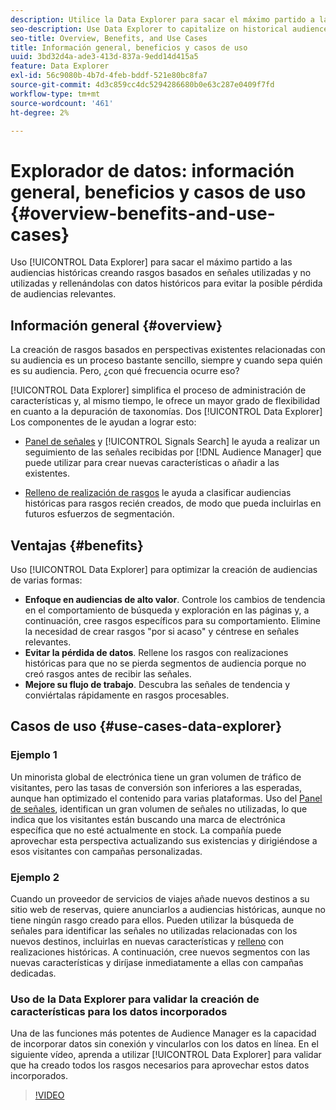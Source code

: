 ```yaml
---
description: Utilice la Data Explorer para sacar el máximo partido a las audiencias históricas creando rasgos basados en señales utilizadas y no utilizadas y rellenándolas con datos históricos para evitar la posible pérdida de audiencias relevantes.
seo-description: Use Data Explorer to capitalize on historical audiences by building traits based on used and unused signals, and backfilling them with historical data to avoid potential loss of relevant audiences.
seo-title: Overview, Benefits, and Use Cases
title: Información general, beneficios y casos de uso
uuid: 3bd32d4a-ade3-413d-837a-9edd14d415a5
feature: Data Explorer
exl-id: 56c9080b-4b7d-4feb-bddf-521e80bc8fa7
source-git-commit: 4d3c859cc4dc5294286680b0e63c287e0409f7fd
workflow-type: tm+mt
source-wordcount: '461'
ht-degree: 2%

---
```


# Explorador de datos: información general, beneficios y casos de uso {#overview-benefits-and-use-cases}

Uso [!UICONTROL Data Explorer] para sacar el máximo partido a las audiencias históricas creando rasgos basados en señales utilizadas y no utilizadas y rellenándolas con datos históricos para evitar la posible pérdida de audiencias relevantes.

## Información general {#overview}

La creación de rasgos basados en perspectivas existentes relacionadas con su audiencia es un proceso bastante sencillo, siempre y cuando sepa quién es su audiencia. Pero, ¿con qué frecuencia ocurre eso?

[!UICONTROL Data Explorer] simplifica el proceso de administración de características y, al mismo tiempo, le ofrece un mayor grado de flexibilidad en cuanto a la depuración de taxonomías. Dos [!UICONTROL Data Explorer] Los componentes de le ayudan a lograr esto:

* [Panel de señales](../../features/data-explorer/data-explorer-signals-dashboard.md) y [!UICONTROL Signals Search] le ayuda a realizar un seguimiento de las señales recibidas por [!DNL Audience Manager] que puede utilizar para crear nuevas características o añadir a las existentes.

* [Relleno de realización de rasgos](../../features/data-explorer/data-explorer-trait-backfill.md) le ayuda a clasificar audiencias históricas para rasgos recién creados, de modo que pueda incluirlas en futuros esfuerzos de segmentación.

## Ventajas {#benefits}

Uso [!UICONTROL Data Explorer] para optimizar la creación de audiencias de varias formas:

* **Enfoque en audiencias de alto valor**. Controle los cambios de tendencia en el comportamiento de búsqueda y exploración en las páginas y, a continuación, cree rasgos específicos para su comportamiento. Elimine la necesidad de crear rasgos &quot;por si acaso&quot; y céntrese en señales relevantes.
* **Evitar la pérdida de datos**. Rellene los rasgos con realizaciones históricas para que no se pierda segmentos de audiencia porque no creó rasgos antes de recibir las señales.
* **Mejore su flujo de trabajo**. Descubra las señales de tendencia y conviértalas rápidamente en rasgos procesables.

## Casos de uso {#use-cases-data-explorer}

### Ejemplo 1

Un minorista global de electrónica tiene un gran volumen de tráfico de visitantes, pero las tasas de conversión son inferiores a las esperadas, aunque han optimizado el contenido para varias plataformas. Uso del [Panel de señales](../../features/data-explorer/data-explorer-signals-dashboard.md), identifican un gran volumen de señales no utilizadas, lo que indica que los visitantes están buscando una marca de electrónica específica que no esté actualmente en stock. La compañía puede aprovechar esta perspectiva actualizando sus existencias y dirigiéndose a esos visitantes con campañas personalizadas.

### Ejemplo 2

Cuando un proveedor de servicios de viajes añade nuevos destinos a su sitio web de reservas, quiere anunciarlos a audiencias históricas, aunque no tiene ningún rasgo creado para ellos. Pueden utilizar la búsqueda de señales para identificar las señales no utilizadas relacionadas con los nuevos destinos, incluirlas en nuevas características y [relleno](../../features/data-explorer/data-explorer-trait-backfill.md) con realizaciones históricas. A continuación, cree nuevos segmentos con las nuevas características y diríjase inmediatamente a ellas con campañas dedicadas.

### Uso de la Data Explorer para validar la creación de características para los datos incorporados

Una de las funciones más potentes de Audience Manager es la capacidad de incorporar datos sin conexión y vincularlos con los datos en línea. En el siguiente vídeo, aprenda a utilizar [!UICONTROL Data Explorer] para validar que ha creado todos los rasgos necesarios para aprovechar estos datos incorporados.

>[!VIDEO](https://video.tv.adobe.com/v/25149/)
